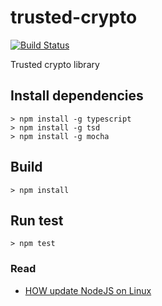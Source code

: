 # trusted-crypto
[![Build Status](https://travis-ci.org/TrustedPlus/trusted-crypto.svg?branch=master&style=flat)](https://travis-ci.org/algv/trusted-crypto)

Trusted crypto library

## Install dependencies

```
> npm install -g typescript
> npm install -g tsd
> npm install -g mocha
```

## Build

```
> npm install
```

## Run test

```
> npm test
```

### Read

- [HOW update NodeJS on Linux](https://davidwalsh.name/upgrade-nodejs)
